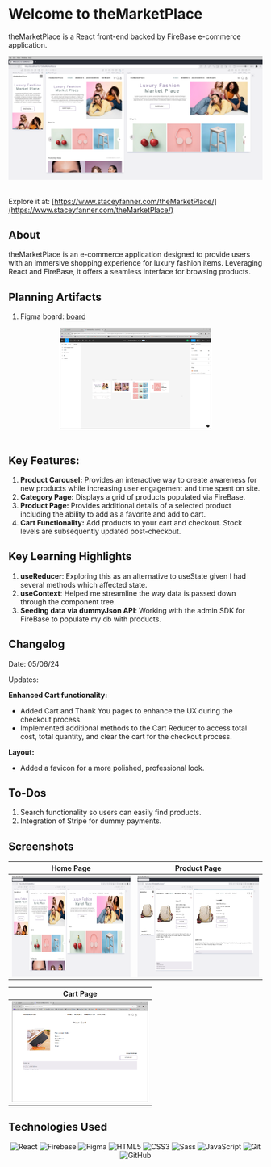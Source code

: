 # Welcome to theMarketPlace

theMarketPlace is a React front-end backed by FireBase e-commerce application.

<div align="center">
  <img src="./brief/homepage.png" alt="Homepage Screenshot" width="700">
</div>

<br>

Explore it at: [https://www.staceyfanner.com/theMarketPlace/](https://www.staceyfanner.com/theMarketPlace/)

## About

theMarketPlace is an e-commerce application designed to provide users with an immersive shopping experience for luxury fashion items. Leveraging React and FireBase, it offers a seamless interface for browsing products.

## Planning Artifacts

1. Figma board: [board](https://www.figma.com/file/it0HP8sbGr3JPLmASUos2s/theMarketPlace---ecom?type=design&node-id=1-2&mode=design&t=P6UBNRnVQDfHI7Jo-0)

<div align="center">
  <img src="./brief/responsive-design.png" alt="Screenshot of my Figma design board" width="300">
</div>

<br>

## Key Features:

1. **Product Carousel:** Provides an interactive way to create awareness for new products while increasing user engagement and time spent on site.
2. **Category Page:** Displays a grid of products populated via FireBase.
3. **Product Page:** Provides additional details of a selected product including the ability to add as a favorite and add to cart.
4. **Cart Functionality:** Add products to your cart and checkout. Stock levels are subsequently updated post-checkout.

## Key Learning Highlights

1. **useReducer**: Exploring this as an alternative to useState given I had several methods which affected state.
2. **useContext**: Helped me streamline the way data is passed down through the component tree.
3. **Seeding data via dummyJson API**: Working with the admin SDK for FireBase to populate my db with products.

## Changelog

Date: 05/06/24

Updates:

**Enhanced Cart functionality:**

- Added Cart and Thank You pages to enhance the UX during the checkout process.
- Implemented additional methods to the Cart Reducer to access total cost, total quantity, and clear the cart for the checkout process.

**Layout:**

- Added a favicon for a more polished, professional look.

## To-Dos

1. Search functionality so users can easily find products.
2. Integration of Stripe for dummy payments.

## Screenshots

| Home Page                                                    | Product Page                                                    |
| ------------------------------------------------------------ | --------------------------------------------------------------- |
| <img src="./brief/homepage.png" alt="Homepage" height="200"> | <img src="./brief/product.png" alt="Product Page" height="200"> |

| Cart Page                                                     |
| ------------------------------------------------------------- |
| <img src="./brief/cartpage.png" alt="Cart Page" height="200"> |

## Technologies Used

<div align="center">

![React](https://img.shields.io/badge/-React-05122A?style=flat&logo=react)
![Firebase](https://img.shields.io/badge/-Firebase-05122A?style=flat&logo=firebase)
![Figma](https://img.shields.io/badge/-Figma-05122A?style=flat&logo=figma)
![HTML5](https://img.shields.io/badge/-HTML5-05122A?style=flat&logo=html5)
![CSS3](https://img.shields.io/badge/-CSS3-05122A?style=flat&logo=css3)
![Sass](https://img.shields.io/badge/-Sass-05122A?style=flat&logo=sass)
![JavaScript](https://img.shields.io/badge/-JavaScript-05122A?style=flat&logo=javascript)
![Git](https://img.shields.io/badge/-Git-05122A?style=flat&logo=git)
![GitHub](https://img.shields.io/badge/-GitHub-05122A?style=flat&logo=github)

</div>
